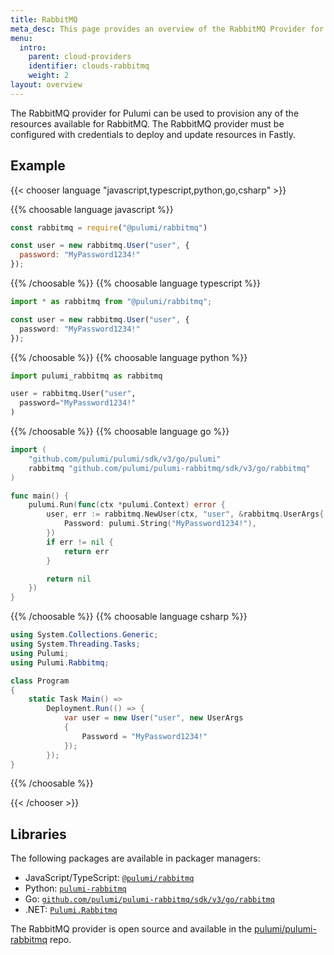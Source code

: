 ```yaml
---
title: RabbitMQ
meta_desc: This page provides an overview of the RabbitMQ Provider for Pulumi.
menu:
  intro:
    parent: cloud-providers
    identifier: clouds-rabbitmq
    weight: 2
layout: overview
---
```


The RabbitMQ provider for Pulumi can be used to provision any of the resources available for RabbitMQ.
The RabbitMQ provider must be configured with credentials to deploy and update resources in Fastly.

## Example

{{< chooser language "javascript,typescript,python,go,csharp" >}}

{{% choosable language javascript %}}

```javascript
const rabbitmq = require("@pulumi/rabbitmq")

const user = new rabbitmq.User("user", {
  password: "MyPassword1234!"
});
```

{{% /choosable %}}
{{% choosable language typescript %}}

```typescript
import * as rabbitmq from "@pulumi/rabbitmq";

const user = new rabbitmq.User("user", {
  password: "MyPassword1234!"
});
```

{{% /choosable %}}
{{% choosable language python %}}

```python
import pulumi_rabbitmq as rabbitmq

user = rabbitmq.User("user",
  password="MyPassword1234!"
)
```

{{% /choosable %}}
{{% choosable language go %}}

```go
import (
	"github.com/pulumi/pulumi/sdk/v3/go/pulumi"
	rabbitmq "github.com/pulumi/pulumi-rabbitmq/sdk/v3/go/rabbitmq"
)

func main() {
	pulumi.Run(func(ctx *pulumi.Context) error {
		user, err := rabbitmq.NewUser(ctx, "user", &rabbitmq.UserArgs{
			Password: pulumi.String("MyPassword1234!"),
		})
		if err != nil {
			return err
		}

		return nil
	})
}
```

{{% /choosable %}}
{{% choosable language csharp %}}

```csharp
using System.Collections.Generic;
using System.Threading.Tasks;
using Pulumi;
using Pulumi.Rabbitmq;

class Program
{
    static Task Main() =>
        Deployment.Run(() => {
            var user = new User("user", new UserArgs
            {
                Password = "MyPassword1234!"
            });
        });
}
```

{{% /choosable %}}

{{< /chooser >}}

## Libraries

The following packages are available in packager managers:

* JavaScript/TypeScript: [`@pulumi/rabbitmq`](https://www.npmjs.com/package/@pulumi/rabbitmq)
* Python: [`pulumi-rabbitmq`](https://pypi.org/project/pulumi-rabbitmq/)
* Go: [`github.com/pulumi/pulumi-rabbitmq/sdk/v3/go/rabbitmq`](https://github.com/pulumi/pulumi-rabbitmq)
* .NET: [`Pulumi.Rabbitmq`](https://www.nuget.org/packages/Pulumi.Rabbitmq)

The RabbitMQ provider is open source and available in the [pulumi/pulumi-rabbitmq](https://github.com/pulumi/pulumi-rabbitmq) repo.
